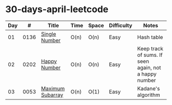 # 30-days-april-leetcode

|  Day  |  #    | Title               |  Time           |  Space           | Difficulty           | Notes                  | 
|-------|-------|-------------------- | --------------- | -----------------| ---------------   | --------------------------|
| 01 | 0136  |[Single Number](https://leetcode.com/problems/single-number/)|O(n)  |O(n) |Easy| Hash table             |
| 02 | 0202  |[Happy Number](https://leetcode.com/problems/happy-number/)  |O(n)  |O(n) |Easy| Keep track of sums. If seen again, not a happy number 
| 03 | 0053 |[Maximum Subarray](https://leetcode.com/problems/maximum-subarray/)  |O(n)  |O(1) |Easy| Kadane's algorithm |
